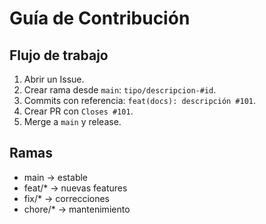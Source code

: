 # Guía de Contribución

## Flujo de trabajo
1. Abrir un Issue.
2. Crear rama desde `main`: `tipo/descripcion-#id`.
3. Commits con referencia: `feat(docs): descripción #101`.
4. Crear PR con `Closes #101`.
5. Merge a `main` y release.

## Ramas
- main → estable
- feat/* → nuevas features
- fix/* → correcciones
- chore/* → mantenimiento

